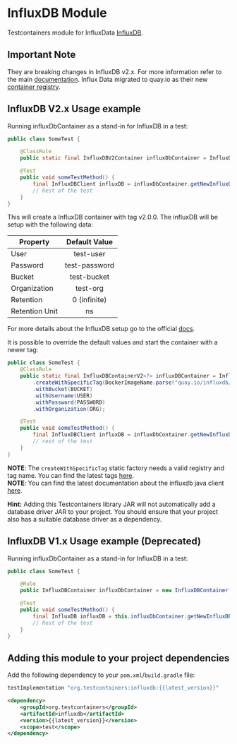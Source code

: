 # InfluxDB Module

Testcontainers module for InfluxData [InfluxDB](https://github.com/influxdata/influxdb).

## Important Note
They are breaking changes in InfluxDB v2.x. For more information refer to the main [documentation](https://docs.influxdata.com/influxdb/v2.0/upgrade/v1-to-v2/). 
Influx Data migrated to quay.io as their new [container registry](https://quay.io/repository/influxdb/influxdb).

## InfluxDB V2.x Usage example
Running influxDbContainer as a stand-in for InfluxDB in a test:

```java
public class SomeTest {

    @ClassRule
    public static final InfluxDBV2Container influxDbContainer = InfluxDBV2Container.createWithDefaultTag();

    @Test
    public void someTestMethod() {
        final InfluxDBClient influxDB = influxDbContainer.getNewInfluxDB();
        // Rest of the test
    }
}
```
This will create a InfluxDB container with tag v2.0.0. The influxDB will be setup with the following data:<br/>

| Property      | Default Value | 
| ------------- |:-------------:|
| User          | test-user     | 
| Password      | test-password | 
| Bucket        | test-bucket   |  
| Organization  | test-org      |
| Retention     | 0 (infinite)  |
| Retention Unit| ns            |
For more details about the InfluxDB setup go to the official [docs](https://docs.influxdata.com/influxdb/v2.0/reference/cli/influx/setup/).

It is possible to override the default values and start the container with a newer tag:
```java
public class SomeTest {
    @ClassRule
    public static final InfluxDBContainerV2<?> influxDBContainer = InfluxDBContainerV2
        .createWithSpecificTag(DockerImageName.parse("quay.io/influxdb/influxdb:v2.0.3"))
        .withBucket(BUCKET)
        .withUsername(USER)
        .withPassword(PASSWORD)
        .withOrganization(ORG);

    @Test
    public void someTestMethod() {
        final InfluxDBClient influxDB = influxDbContainer.getNewInfluxDB();
        // rest of the test
    }
}
```
**NOTE**: The `createWithSpecificTag` static factory needs a valid registry and tag name. You can find the latest tags [here](https://quay.io/repository/influxdb/influxdb?tab=tags). <br/>
**NOTE**: You can find the latest documentation about the influxdb java client [here](https://github.com/influxdata/influxdb-client-java).

**Hint:**
    Adding this Testcontainers library JAR will not automatically add a database driver JAR to your project. You should ensure that your project also has a suitable database driver as a dependency.

## InfluxDB V1.x Usage example (Deprecated)

Running influxDbContainer as a stand-in for InfluxDB in a test:

```java
public class SomeTest {

    @Rule
    public InfluxDBContainer influxDbContainer = new InfluxDBContainer();

    @Test
    public void someTestMethod() {
        final InfluxDB influxDB = this.influxDbContainer.getNewInfluxDB();
        // Rest of the test
    }
}
```

## Adding this module to your project dependencies

Add the following dependency to your `pom.xml`/`build.gradle` file:

```groovy tab='Gradle'
testImplementation "org.testcontainers:influxdb:{{latest_version}}"
```

```xml tab='Maven'
<dependency>
    <groupId>org.testcontainers</groupId>
    <artifactId>influxdb</artifactId>
    <version>{{latest_version}}</version>
    <scope>test</scope>
</dependency>
```
